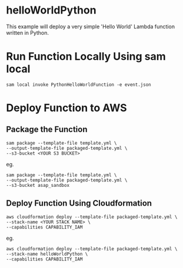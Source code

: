 # helloWorldPython

This example will deploy a very simple 'Hello World' Lambda function written in Python.

# Run Function Locally Using sam local

```
sam local invoke PythonHelloWorldFunction -e event.json
```

# Deploy Function to AWS

## Package the Function

```
sam package --template-file template.yml \
--output-template-file packaged-template.yml \
--s3-bucket <YOUR S3 BUCKET>
```

eg.

```
sam package --template-file template.yml \
--output-template-file packaged-template.yml \
--s3-bucket asap_sandbox
```

## Deploy Function Using Cloudformation

```
aws cloudformation deploy --template-file packaged-template.yml \
--stack-name <YOUR STACK NAME> \
--capabilities CAPABILITY_IAM
```

eg.

```
aws cloudformation deploy --template-file packaged-template.yml \
--stack-name helloWorldPython \
--capabilities CAPABILITY_IAM
```